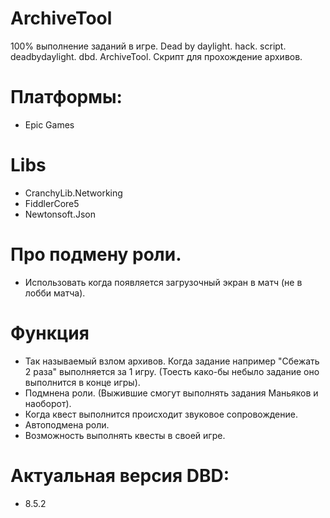# ArchiveTool
100% выполнение заданий в игре. Dead by daylight. hack. script. deadbydaylight. dbd. ArchiveTool. Скрипт для прохождение архивов.

# Платформы:
- Epic Games

# Libs
- CranchyLib.Networking
- FiddlerCore5
- Newtonsoft.Json

# Про подмену роли.
- Использовать когда появляется загрузочный экран в матч (не в лобби матча).

# Функция
- Так называемый взлом архивов. Когда задание например "Сбежать 2 раза" выполняется за 1 игру. (Тоесть како-бы небыло задание оно выполнится в конце игры).
- Подмнена роли. (Выжившие смогут выполнять задания Маньяков и наоборот).
- Когда квест выполнится происходит звуковое сопровождение.
- Автоподмена роли.
- Возможность выполнять квесты в своей игре.

# Актуальная версия DBD:
- 8.5.2
